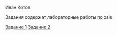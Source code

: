 <!DOCTYPE html>
<html lang="en">
<head>
   <meta charset="UTF-8">
</head>
<body>
   <div>
      <p>Иван Котов</p>
   </div>
   <div>
      <p>
        Задания содержат лабораторные работы по xsls    
      </p>
   </div>
   <a href="/task1.xml">Задание 1</a>
   <a href="/task2.xml">Задание 2</a>
</body>
</html>
